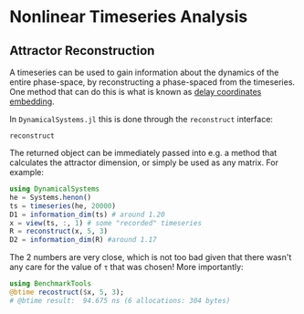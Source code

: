 # Nonlinear Timeseries Analysis
## Attractor Reconstruction
A timeseries can be used to gain information about the dynamics of the entire phase-space,
by reconstructing a phase-spaced from the timeseries. One method that can do this is
what is known as [delay coordinates embedding](https://en.wikipedia.org/wiki/Takens%27_theorem).

In `DynamicalSystems.jl` this is done through the `reconstruct` interface:
```@docs
reconstruct
```
The returned object can be immediately passed into e.g. a method that calculates the
attractor dimension, or simply be used as any matrix. For example:
```julia
using DynamicalSystems
he = Systems.henon()
ts = timeseries(he, 20000)
D1 = information_dim(ts) # around 1.20
x = view(ts, :, 1) # some "recorded" timeseries
R = reconstruct(x, 5, 3)
D2 = information_dim(R) #around 1.17
```
The 2 numbers are very close, which is not too bad given that there wasn't
any care for the value of `τ` that was chosen! More importantly:
```julia
using BenchmarkTools
@btime recostruct($x, 5, 3);
# @btime result:  94.675 ns (6 allocations: 304 bytes)
```
